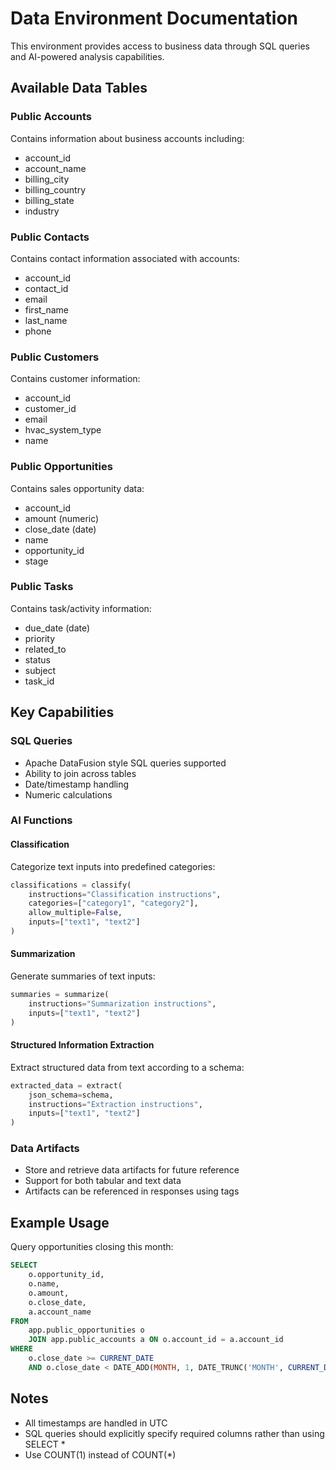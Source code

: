 # Data Environment Documentation

This environment provides access to business data through SQL queries and AI-powered analysis capabilities.

## Available Data Tables

### Public Accounts
Contains information about business accounts including:
- account_id
- account_name  
- billing_city
- billing_country
- billing_state
- industry

### Public Contacts
Contains contact information associated with accounts:
- account_id
- contact_id
- email
- first_name
- last_name
- phone

### Public Customers
Contains customer information:
- account_id
- customer_id
- email
- hvac_system_type
- name

### Public Opportunities 
Contains sales opportunity data:
- account_id
- amount (numeric)
- close_date (date)
- name
- opportunity_id
- stage

### Public Tasks
Contains task/activity information:
- due_date (date)
- priority
- related_to
- status
- subject
- task_id

## Key Capabilities

### SQL Queries
- Apache DataFusion style SQL queries supported
- Ability to join across tables
- Date/timestamp handling
- Numeric calculations

### AI Functions

#### Classification
Categorize text inputs into predefined categories:
```python
classifications = classify(
    instructions="Classification instructions",
    categories=["category1", "category2"],
    allow_multiple=False,
    inputs=["text1", "text2"]
)
```

#### Summarization
Generate summaries of text inputs:
```python
summaries = summarize(
    instructions="Summarization instructions",
    inputs=["text1", "text2"]
)
```

#### Structured Information Extraction
Extract structured data from text according to a schema:
```python
extracted_data = extract(
    json_schema=schema,
    instructions="Extraction instructions",
    inputs=["text1", "text2"]
)
```

### Data Artifacts
- Store and retrieve data artifacts for future reference
- Support for both tabular and text data
- Artifacts can be referenced in responses using <artifact /> tags

## Example Usage

Query opportunities closing this month:
```sql
SELECT 
    o.opportunity_id,
    o.name,
    o.amount,
    o.close_date,
    a.account_name
FROM 
    app.public_opportunities o
    JOIN app.public_accounts a ON o.account_id = a.account_id
WHERE 
    o.close_date >= CURRENT_DATE
    AND o.close_date < DATE_ADD(MONTH, 1, DATE_TRUNC('MONTH', CURRENT_DATE))
```

## Notes
- All timestamps are handled in UTC
- SQL queries should explicitly specify required columns rather than using SELECT *
- Use COUNT(1) instead of COUNT(*)

